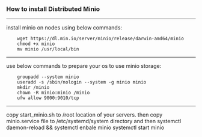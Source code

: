 ### How to install Distributed Minio
-------------------------------
install minio on nodes using below commands:
```
    wget https://dl.min.io/server/minio/release/darwin-amd64/minio
    chmod +x minio
    mv minio /usr/local/bin
```
-------------------------------
use below commands to prepare your os to use minio storage:
```
    groupadd --system minio
    useradd -s /sbin/nologin --system -g minio minio
    mkdir /minio
    chown -R minio:minio /minio
    ufw allow 9000:9010/tcp
```
-------------------------------    
copy start_minio.sh to /root location of your servers.
then copy minio.service file to /etc/systemd/system directory and then systemctl daemon-reload && systemctl enbale minio systemctl start minio
